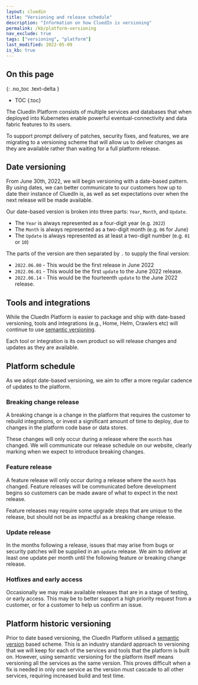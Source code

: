 ```yaml
---
layout: cluedin
title: "Versioning and release schedule"
description: "Information on how CluedIn is versioning"
permalink: /kb/platform-versioning
nav_exclude: true
tags: ["versioning", "platform"]
last_modified: 2022-05-09
is_kb: true
---
```

## On this page
{: .no_toc .text-delta }
- TOC
{:toc}

The CluedIn Platform consists of multiple services and databases that when deployed into
Kubernetes enable powerful eventual-connectivity and data fabric features to its users.

To support prompt delivery of patches, security fixes, and features, we are migrating
to a versioning scheme that will allow us to deliver changes as they are available
rather than waiting for a full platform release.

Date versioning
---------------

From June 30th, 2022, we will begin versioning with a date-based pattern. By using dates, we can better
communicate to our customers how up to date their instance of CluedIn is, as well as set expectations
over when the next release will be made available.

Our date-based version is broken into three parts: `Year`, `Month`, and `Update`.
+ The `Year` is always represented as a four-digit year (e.g. `2022`)
+ The `Month` is always represented as a two-digit month (e.g. `06` for June)
+ The `Update` is always represented as at least a two-digit number (e.g. `01` or `10`)

The parts of the version are then separated by `.` to supply the final version:
+ `2022.06.00` - This would be the first release in June 2022
+ `2022.06.01` - This would be the first `update` to the June 2022 release.
+ `2022.06.14` - This would be the fourteenth `update` to the June 2022 release.

Tools and integrations
----------------------

While the CluedIn Platform is easier to package and ship with date-based versioning, tools and integrations (e.g., Home, Helm, Crawlers etc) will continue to use [semantic versioning].

Each tool or integration is its own product so will release changes and updates as they are available.

Platform schedule
-----------------

As we adopt date-based versioning, we aim to offer a more regular cadence of updates to the platform.

### Breaking change release
A breaking change is a change in the platform that requires the customer to rebuild integrations, or invest a significant amount of time to deploy, due to changes in the platform code base or data stores.

These changes will only occur during a release where the `month` has changed. We will communicate our release schedule on our website, clearly marking when we expect to introduce breaking changes.

### Feature release
A feature release will only occur during a release where the `month` has changed. Feature releases will be communicated before development begins so customers can be made aware of what to expect in the next release.

Feature releases may require some upgrade steps that are unique to the release, but should not be as
impactful as a breaking change release.

### Update release
In the months following a release, issues that may arise from bugs or security patches will be supplied in an `update` release. We aim to deliver at least one update per month until the following feature or breaking change release.

### Hotfixes and early access
Occasionally we may make available releases that are in a stage of testing, or early access. This may
be to better support a high priority request from a customer, or for a customer to help us confirm an issue.

Platform historic versioning
----------------------------

Prior to date based versioning, the CluedIn Platform utilised a [semantic version] based scheme. This is an industry standard approach to versioning that we will keep for each of the services and tools that the platform
is built on. However, using semantic versioning for the platform itself means versioning all the services as the
same version. This proves difficult when a fix is needed in only one service as the version must cascade to all
other services, requiring increased build and test time.

[semantic version]: https://semver.org/
[semantic versioning]: https://semver.org/

